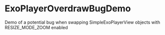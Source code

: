 # ExoPlayerOverdrawBugDemo
Demo of a potential bug when swapping SimpleExoPlayerView objects with RESIZE_MODE_ZOOM enabled
